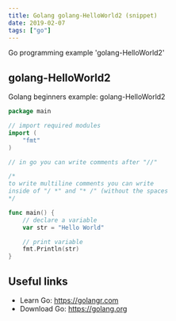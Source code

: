 ```yaml
---
title: Golang golang-HelloWorld2 (snippet)
date: 2019-02-07
tags: ["go"]
---
```

Go programming example 'golang-HelloWorld2'


## golang-HelloWorld2

Golang beginners example: golang-HelloWorld2

```go
package main

// import required modules
import (
	"fmt"
)

// in go you can write comments after "//"

/*
to write multiline comments you can write
inside of "/ *" and "* /" (without the spaces
*/

func main() {
	// declare a variable
	var str = "Hello World"

	// print variable
	fmt.Println(str)
}

```

## Useful links

- Learn Go: https://golangr.com
- Download Go: https://golang.org
